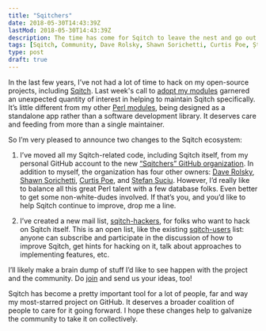 ```yaml
---
title: "Sqitchers"
date: 2018-05-30T14:43:39Z
lastMod: 2018-05-30T14:43:39Z
description: The time has come for Sqitch to leave the nest and go out on its own.
tags: [Sqitch, Community, Dave Rolsky, Shawn Sorichetti, Curtis Poe, Ștefan Suciu]
type: post
draft: true
---
```


In the last few years, I’ve not had a lot of time to hack on my open-source
projects, including [Sqitch]. Last week's call to [adopt my modules] garnered an
unexpected quantity of interest in helping to maintain Sqitch specifically. It’s
little different from my other [Perl modules], being designed as a standalone
app rather than a software development library. It deserves care and feeding
from more than a single maintainer.

So I’m very pleased to announce two changes to the Sqitch ecosystem:

1.  I’ve moved all my Sqitch-related code, including Sqitch itself, from my
    personal GitHub account to the new [“Sqitchers” GitHub organization]. In
    addition to myself, the organization has four other owners: [Dave Rolsky],
    [Shawn Sorichetti], [Curtis Poe], and [Ștefan Suciu]. However, I’d really
    like to balance all this great Perl talent with a few database folks. Even
    better to get some non-white-dudes involved. If that’s you, and you’d like
    to help Sqitch continue to improve, drop me a line.

2.  I’ve created a new mail list, [sqitch-hackers], for folks who want to hack
    on Sqitch itself. This is an open list, like the existing [sqitch-users]
    list: anyone can subscribe and participate in the discussion of how to
    improve Sqitch, get hints for hacking on it, talk about approaches to
    implementing features, etc.

I’ll likely make a brain dump of stuff I’d like to see happen with the project
and the community. Do [join][sqitch-hackers] and send us your ideas, too!

Sqitch has become a pretty important tool for a lot of people, far and way my
most-starred project on GitHub. It deserves a broader coalition of people to
care for it going forward. I hope these changes help to galvanize the community
to take it on collectively.

  [Sqitch]: https://sqitch.org/
  [adopt my modules]: /2018/05/adopt-my-modules/ "Adopt My Modules"
  [Perl modules]: https://metacpan.org/author/DWHEELER
    "CPAN distributions released by David E. Wheeler"
  [“Sqitchers” GitHub organization]: https://github.com/sqitchers
  [Dave Rolsky]: https://blog.urth.org "House Absolute(ly) Pointless"
  [Shawn Sorichetti]: https://ssoriche.com
  [Curtis Poe]: https://allaroundtheworld.fr "All Around the World"
  [Ștefan Suciu]: http://stefansuciu.ro
  [sqitch-hackers]: https://groups.google.com/forum/#!forum/sqitch-hackers
  [sqitch-users]: https://groups.google.com/forum/#!forum/sqitch-users
